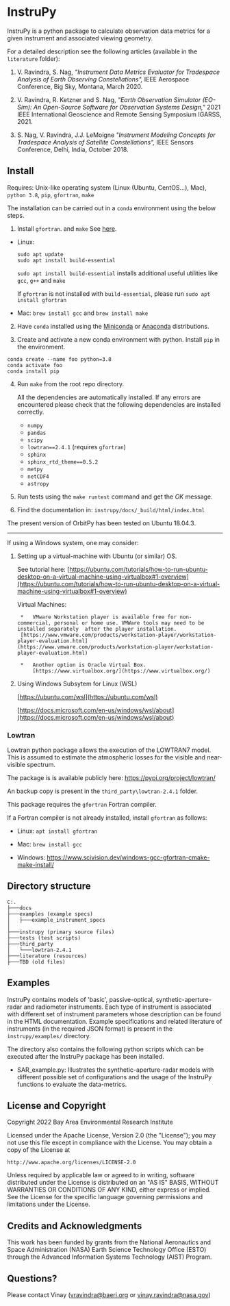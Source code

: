 # InstruPy

InstruPy is a python package to calculate observation data metrics for a given instrument and associated viewing geometry. 

For a detailed description see the following articles (available in the `literature` folder): 

1. V. Ravindra, S. Nag, *"Instrument Data Metrics Evaluator for Tradespace Analysis of Earth Observing Constellations",* IEEE Aerospace Conference, Big Sky, Montana, March 2020. 

2. V. Ravindra, R. Ketzner and S. Nag, *"Earth Observation Simulator (EO-Sim): An Open-Source Software for Observation Systems Design,"* 2021 IEEE International Geoscience and Remote Sensing Symposium IGARSS, 2021.

3. S. Nag, V. Ravindra, J.J. LeMoigne *"Instrument Modeling Concepts for Tradespace Analysis of Satellite Constellations",* IEEE Sensors Conference, Delhi, India, October 2018.

## Install

Requires: Unix-like operating system (Linux (Ubuntu, CentOS...), Mac), `python 3.8`, `pip`, `gfortran`, `make`

The installation can be carried out in a `conda` environment using the below steps.

1. Install `gfortran`. and `make` See [here](https://fortran-lang.org/learn/os_setup/install_gfortran).

*   Linux: 

    ```
    sudo apt update
    sudo apt install build-essential
    ```

    `sudo apt install build-essential` installs additional useful utilities like `gcc`, `g++` and `make`

    If `gfortran` is not installed with `build-essential`, please run `sudo apt install gfortran`

*   Mac: `brew install gcc` and `brew install make`

2. Have `conda` installed using the [Miniconda](https://docs.conda.io/en/latest/miniconda.html) or [Anaconda](https://www.anaconda.com/products/individual) distributions.

3. Create and activate a new conda environment with python. Install `pip` in the environment.
```
conda create --name foo python=3.8
conda activate foo
conda install pip
```

4. Run `make` from the root repo directory.

    All the dependencies are automatically installed. If any errors are encountered please check that the following dependencies are 
    installed correctly.

    * `numpy`
    * `pandas`
    * `scipy`
    * `lowtran==2.4.1` (requires `gfortran`)
    * `sphinx`
    * `sphinx_rtd_theme==0.5.2`
    * `metpy`
    * `netCDF4`
    * `astropy`

5. Run tests using the `make runtest` command and get the *OK* message.

6. Find the documentation in: `instrupy/docs/_build/html/index.html`

The present version of OrbitPy has been tested on Ubuntu 18.04.3.

---

If using a Windows system, one may consider:

1. Setting up a virtual-machine with Ubuntu (or similar) OS. 

    See tutorial here: [https://ubuntu.com/tutorials/how-to-run-ubuntu-desktop-on-a-virtual-machine-using-virtualbox#1-overview](https://ubuntu.com/tutorials/how-to-run-ubuntu-desktop-on-a-virtual-machine-using-virtualbox#1-overview)

    Virtual Machines:

        *   VMware Workstation player is available free for non-commercial, personal or home use. VMWare tools may need to be installed separately  after the player installation. 
        [https://www.vmware.com/products/workstation-player/workstation-player-evaluation.html](https://www.vmware.com/products/workstation-player/workstation-player-evaluation.html)
    
        *   Another option is Oracle Virtual Box.
            [https://www.virtualbox.org/](https://www.virtualbox.org/)

2. Using Windows Subsytem for Linux (WSL)

    [https://ubuntu.com/wsl](https://ubuntu.com/wsl)
    
    [https://docs.microsoft.com/en-us/windows/wsl/about](https://docs.microsoft.com/en-us/windows/wsl/about)


### Lowtran

Lowtran python package allows the execution of the LOWTRAN7 model. This is assumed to estimate the atmospheric losses for the visible and near-visible spectrum. 

The package is is available publicly here:
https://pypi.org/project/lowtran/

An backup copy is present in the `third_party\lowtran-2.4.1` folder.

This package requires the `gfortran` Fortran compiler. 

If a Fortran compiler is not already installed, install `gfortran` as follows:

* Linux: `apt install gfortran`

* Mac: `brew install gcc`

* Windows: https://www.scivision.dev/windows-gcc-gfortran-cmake-make-install/

## Directory structure

```
C:.
├───docs
├───examples (example specs)
│   ├───example_instrument_specs
│
├───instrupy (primary source files)
├───tests (test scripts)
├───third_party
│   └───lowtran-2.4.1
├───literature (resources)
├───TBD (old files)
```

## Examples

InstruPy contains models of 'basic', passive-optical, synthetic-aperture-radar and radiometer instruments. Each type of instrument is associated
with different set of instrument parameters whose description can be found in the HTML documentation. 
Example specifications and related literature of instruments (in the required JSON format) is present in the `instrupy/examples/` directory.

The directory also contains the following python scripts which can be executed after the InstruPy package has been installed.

* SAR_example.py: Illustrates the synthetic-aperture-radar models with different possible set of configurations and the usage of the InstruPy functions to      evaluate the data-metrics.

## License and Copyright

Copyright 2022 Bay Area Environmental Research Institute

Licensed under the Apache License, Version 2.0 (the "License");
you may not use this file except in compliance with the License.
You may obtain a copy of the License at

    http://www.apache.org/licenses/LICENSE-2.0

Unless required by applicable law or agreed to in writing, software
distributed under the License is distributed on an "AS IS" BASIS,
WITHOUT WARRANTIES OR CONDITIONS OF ANY KIND, either express or implied.
See the License for the specific language governing permissions and
limitations under the License.

## Credits and Acknowledgments

This work has been funded by grants from the National Aeronautics and Space Administration (NASA) Earth Science Technology Office (ESTO) through the Advanced Information Systems Technology (AIST) Program.

## Questions?

Please contact Vinay (vravindra@baeri.org or vinay.ravindra@nasa.gov)

